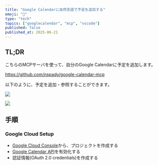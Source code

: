 ```yaml
---
title: "Google Calendarに自然言語で予定を追加する"
emoji: "📆"
type: "tech"
topics: ["googlecalendar", "mcp", "vscode"]
published: false
published_at: 2025-06-21
---
```


## TL;DR

こちらのMCPサーバを使って、自分のGoogle Calendarに予定を追加します。

https://github.com/nspady/google-calendar-mcp

以下のように、予定を追加・参照することができます。

![](https://picsum.photos/300)

![](https://picsum.photos/300)

## 手順

### Google Cloud Setup

- [Google Cloud Console](https://console.cloud.google.com)から、プロジェクトを作成する
- [Google Calendar API](https://console.cloud.google.com/apis/library/calendar-json.googleapis.com)を有効化する
- 認証情報(OAuth 2.0 credentials)を作成する


